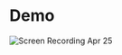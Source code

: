 # Demo
![Screen Recording Apr 25](https://github.com/pufferbommy/covid19-quarantine-tracker/assets/87512687/d56d2b0e-480f-4222-8462-df887af64135)
